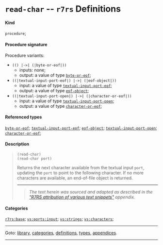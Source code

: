 

<a id='definition__r7rs__read-char'></a>

# `read-char` -- `r7rs` Definitions


#### Kind

`procedure`;


#### Procedure signature

Procedure variants:
 * `(() |->| (|byte-or-eof|))`
   * inputs: none;
   * output: a value of type [`byte-or-eof`](../../r7rs/types/byte-or-eof.md#type__r7rs__byte-or-eof);
 * `((|textual-input-port-eof|) |->| (|eof-object|))`
   * input: a value of type [`textual-input-port-eof`](../../r7rs/types/textual-input-port-eof.md#type__r7rs__textual-input-port-eof);
   * output: a value of type [`eof-object`](../../r7rs/types/eof-object.md#type__r7rs__eof-object);
 * `((|textual-input-port-open|) |->| (|character-or-eof|))`
   * input: a value of type [`textual-input-port-open`](../../r7rs/types/textual-input-port-open.md#type__r7rs__textual-input-port-open);
   * output: a value of type [`character-or-eof`](../../r7rs/types/character-or-eof.md#type__r7rs__character-or-eof);


#### Referenced types

[`byte-or-eof`](../../r7rs/types/byte-or-eof.md#type__r7rs__byte-or-eof);
[`textual-input-port-eof`](../../r7rs/types/textual-input-port-eof.md#type__r7rs__textual-input-port-eof);
[`eof-object`](../../r7rs/types/eof-object.md#type__r7rs__eof-object);
[`textual-input-port-open`](../../r7rs/types/textual-input-port-open.md#type__r7rs__textual-input-port-open);
[`character-or-eof`](../../r7rs/types/character-or-eof.md#type__r7rs__character-or-eof);


#### Description

> ````
> (read-char)
> (read-char port)
> ````
> 
> 
> Returns the next character available from the textual input `port`,
> updating
> the `port` to point to the following character.  If no more characters
> are available, an end-of-file object is returned.
> 
> 
> ----
> > *The text herein was sourced and adapted as described in the ["R7RS attribution of various text snippets"](../../r7rs/appendices/attribution.md#appendix__r7rs__attribution) appendix.*


#### Categories

[`r7rs:base`](../../r7rs/categories/r7rs_3a_base.md#category__r7rs__r7rs_3a_base);
[`vs:ports:input`](../../r7rs/categories/vs_3a_ports_3a_input.md#category__r7rs__vs_3a_ports_3a_input);
[`vs:strings`](../../r7rs/categories/vs_3a_strings.md#category__r7rs__vs_3a_strings);
[`vs:characters`](../../r7rs/categories/vs_3a_characters.md#category__r7rs__vs_3a_characters);

----

Goto: [library](../../r7rs/_index.md#library__r7rs), [categories](../../r7rs/categories/_index.md#toc__r7rs__categories), [definitions](../../r7rs/definitions/_index.md#toc__r7rs__definitions), [types](../../r7rs/types/_index.md#toc__r7rs__types), [appendices](../../r7rs/appendices/_index.md#toc__r7rs__appendices).

----


